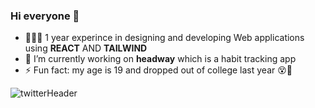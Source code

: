 ### Hi everyone 👋
- 🧑🏽‍💻 1 year experince in designing and developing Web applications using **REACT** AND  **TAILWIND**
- 🔭 I’m currently working on **headway** which is a habit tracking app
- ⚡ Fun fact: my age is 19 and dropped out of college last year 😵🙂

![twitterHeader](https://user-images.githubusercontent.com/77434364/209432777-66f0a2bc-c4c4-4d79-92de-aedb1d3f99c3.png)


<!--
**Saurabhdaswant/SaurabhDaswant** is a ✨ _special_ ✨ repository because its `README.md` (this file) appears on your GitHub profile.

Here are some ideas to get you started:

Cancel changes
- 🌱 I’m currently learning ...
- 👯 I’m looking to collaborate on ...
- 🤔 I’m looking for help with ...
- 💬 Ask me about ...
- 📫 How to reach me: ...
- 😄 Pronouns: ...
- ⚡ Fun fact: ...
-->
